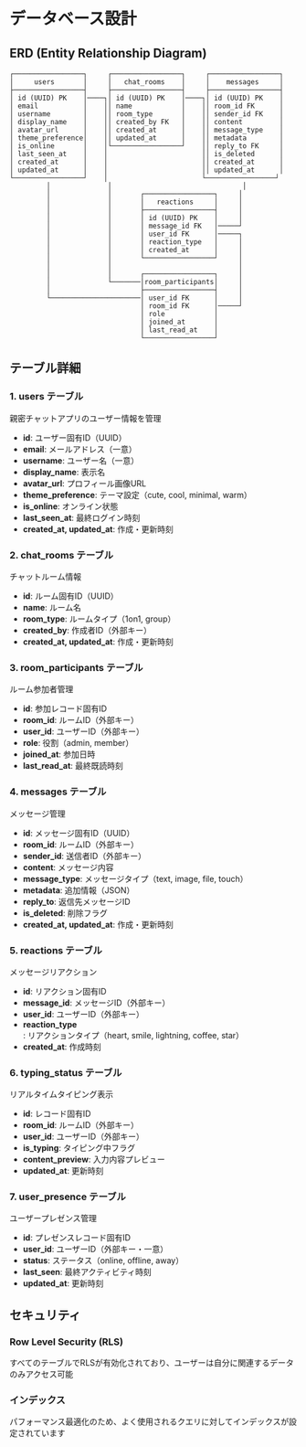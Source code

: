 # データベース設計

## ERD (Entity Relationship Diagram)

```
┌─────────────────┐     ┌─────────────────┐     ┌─────────────────┐
│     users       │     │   chat_rooms    │     │    messages     │
├─────────────────┤     ├─────────────────┤     ├─────────────────┤
│ id (UUID) PK    │────┐│ id (UUID) PK    │────┐│ id (UUID) PK    │
│ email           │    ││ name            │    ││ room_id FK      │
│ username        │    ││ room_type       │    ││ sender_id FK    │
│ display_name    │    ││ created_by FK   │    ││ content         │
│ avatar_url      │    ││ created_at      │    ││ message_type    │
│ theme_preference│    ││ updated_at      │    ││ metadata        │
│ is_online       │    │└─────────────────┘    ││ reply_to FK     │
│ last_seen_at    │    │                       ││ is_deleted      │
│ created_at      │    │                       ││ created_at      │
│ updated_at      │    │                       ││ updated_at      │
└─────────────────┘    │                       └─────────────────┘
         │              │                                │
         │              │       ┌─────────────────┐     │
         │              │       │   reactions     │     │
         │              │       ├─────────────────┤     │
         │              │       │ id (UUID) PK    │     │
         │              │       │ message_id FK   │─────┘
         │              │       │ user_id FK      │─────┐
         │              │       │ reaction_type   │     │
         │              │       │ created_at      │     │
         │              │       └─────────────────┘     │
         │              │                               │
         │              │       ┌─────────────────┐     │
         │              └───────│room_participants│     │
         │                      ├─────────────────┤     │
         └──────────────────────│ user_id FK      │     │
                                │ room_id FK      │─────┘
                                │ role            │
                                │ joined_at       │
                                │ last_read_at    │
                                └─────────────────┘
```

## テーブル詳細

### 1. users テーブル
親密チャットアプリのユーザー情報を管理

- **id**: ユーザー固有ID（UUID）
- **email**: メールアドレス（一意）
- **username**: ユーザー名（一意）
- **display_name**: 表示名
- **avatar_url**: プロフィール画像URL
- **theme_preference**: テーマ設定（cute, cool, minimal, warm）
- **is_online**: オンライン状態
- **last_seen_at**: 最終ログイン時刻
- **created_at, updated_at**: 作成・更新時刻

### 2. chat_rooms テーブル
チャットルーム情報

- **id**: ルーム固有ID（UUID）
- **name**: ルーム名
- **room_type**: ルームタイプ（1on1, group）
- **created_by**: 作成者ID（外部キー）
- **created_at, updated_at**: 作成・更新時刻

### 3. room_participants テーブル
ルーム参加者管理

- **id**: 参加レコード固有ID
- **room_id**: ルームID（外部キー）
- **user_id**: ユーザーID（外部キー）
- **role**: 役割（admin, member）
- **joined_at**: 参加日時
- **last_read_at**: 最終既読時刻

### 4. messages テーブル
メッセージ管理

- **id**: メッセージ固有ID（UUID）
- **room_id**: ルームID（外部キー）
- **sender_id**: 送信者ID（外部キー）
- **content**: メッセージ内容
- **message_type**: メッセージタイプ（text, image, file, touch）
- **metadata**: 追加情報（JSON）
- **reply_to**: 返信先メッセージID
- **is_deleted**: 削除フラグ
- **created_at, updated_at**: 作成・更新時刻

### 5. reactions テーブル
メッセージリアクション

- **id**: リアクション固有ID
- **message_id**: メッセージID（外部キー）
- **user_id**: ユーザーID（外部キー）
- **reaction_type**: リアクションタイプ（heart, smile, lightning, coffee, star）
- **created_at**: 作成時刻

### 6. typing_status テーブル
リアルタイムタイピング表示

- **id**: レコード固有ID
- **room_id**: ルームID（外部キー）
- **user_id**: ユーザーID（外部キー）
- **is_typing**: タイピング中フラグ
- **content_preview**: 入力内容プレビュー
- **updated_at**: 更新時刻

### 7. user_presence テーブル
ユーザープレゼンス管理

- **id**: プレゼンスレコード固有ID
- **user_id**: ユーザーID（外部キー・一意）
- **status**: ステータス（online, offline, away）
- **last_seen**: 最終アクティビティ時刻
- **updated_at**: 更新時刻

## セキュリティ

### Row Level Security (RLS)
すべてのテーブルでRLSが有効化されており、ユーザーは自分に関連するデータのみアクセス可能

### インデックス
パフォーマンス最適化のため、よく使用されるクエリに対してインデックスが設定されています